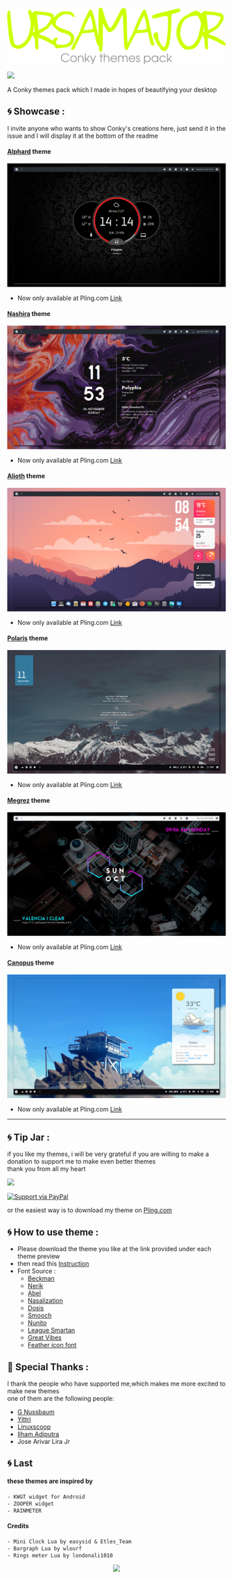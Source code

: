 ![greetings](/Asset/UrsaMajor.png)

![](https://api.visitorbadge.io/api/VisitorHit?user=closebox73&repo=UrsaMajor&countColor=%23ccff00)

A Conky themes pack which I made in hopes of beautifying your desktop 

## :cyclone: Showcase :
I invite anyone who wants to show Conky's creations here, just send it in the issue and I will display it at the bottom of the readme

#### [Alphard](/Alphard) theme

![](/Asset/Alphard.jpg)
- Now only available at Pling.com [Link](https://www.pling.com/p/1937405/)
#### [Nashira](/Nashira) theme

![](/Asset/Nashira.jpg)
- Now only available at Pling.com [Link](https://www.pling.com/p/1933562/)
#### [Alioth](/Alioth) theme

![](/Asset/Alioth.jpg)
- Now only available at Pling.com [Link](https://www.pling.com/p/1910675/)
#### [Polaris](/Polaris) theme

![](/Asset/Polaris.jpg)
- Now only available at Pling.com [Link](https://www.pling.com/p/1907158/)
#### [Megrez](/Megrez) theme

![](/Asset/Megrez.jpg)
- Now only available at Pling.com [Link](https://www.pling.com/p/1914080/)
#### [Canopus](/Canopus) theme

![](/Asset/Canopus.jpg)
- Now only available at Pling.com [Link](https://www.pling.com/p/1930071/)
------------------------------------------------------------------------

## :cyclone: Tip Jar :
if you like my themes, i will be very grateful if you are willing to make a donation to support me to make even better themes<br />
thank you from all my heart

[![](https://ko-fi.com/img/githubbutton_sm.svg)](https://ko-fi.com/closebox73)

[![Support via PayPal](https://cdn.rawgit.com/twolfson/paypal-github-button/1.0.0/dist/button.svg)](https://www.paypal.me/closebox73/)

or the easiest way is to download my theme on [Pling.com](https://www.pling.com/u/closebox73x) 

## :cyclone: How to use theme :
- Please download the theme you like at the link provided under each theme preview
- then read this [Instruction](https://github.com/closebox73/applying-theme)
- Font Source :
	 - [Beckman](https://www.dafont.com/beckman.font)
	 - [Nerik](https://www.dafont.com/nerik.font)
	 - [Abel](https://www.dafont.com/Abel.font)
	 - [Nasalization](https://www.dafont.com/Nasalization.font)
	 - [Dosis](https://fonts.google.com/specimen/Dosis)
	 - [Smooch](https://fonts.google.com/specimen/Smooch)
	 - [Nunito](https://fonts.google.com/specimen/Nunito)
	 - [League Smartan](https://fonts.google.com/specimen/League+Spartan)
	 - [Great Vibes](https://fonts.google.com/specimen/Great+Vibes)
	 - [Feather icon font](https://github.com/AT-UI/feather-font)

## :gift: Special Thanks :
I thank the people who have supported me,which makes me more excited to make new themes<br />
one of them are the following people:

- [G Nussbaum](https://github.com/gnussbaum67)
- [Yittri](https://github.com/yittri)
- [Linuxscoop](https://github.com/linuxscoop/)
- [Ilham Adiputra](https://github.com/ilham25/)
- Jose Arivar Lira Jr

## :cyclone: Last
#### these themes are inspired by
	- KWGT widget for Android
	- ZOOPER widget
	- RAINMETER
	
#### Credits
	- Mini Clock Lua by easysid & Etles_Team
	- Bargraph Lua by wlourf
	- Rings meter Lua by londonali1010

<p align="center"><a href="https://github.com/closebox73/UrsaMajor/blob/master/LICENSE"><img src="https://img.shields.io/static/v1.svg?style=rounded-square&label=License&message=GNU GENERAL PUBLIC LICENSE v3&logoColor=white&logo=github&colorA=282C35&colorB=ccff00"/></a></p>
